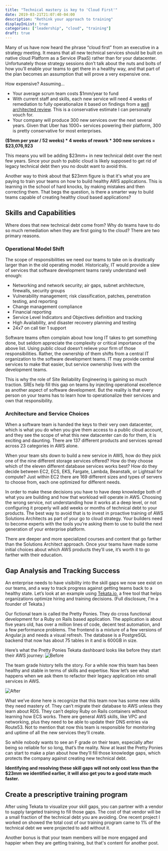 ```yaml
---
title: "Technical mastery is key to 'Cloud First'"
date: 2019-03-21T21:07:40-04:00
description: "Rethink your approach to training"
displayInList: true
categories: ["leadership", "cloud", "training"]
draft: true
---
```


Many of us have now heard the phrase “cloud first” from an executive in a strategy meeting.  It means that all new technical services should be built on native cloud Platform as a Service (PaaS) rather than for your datacenter.  Unfortunately those strategy sessions don’t talk about the nuts and bolts of how you’ll enable your teams to get there in a healthy way, and that part of the plan becomes an assumption that will prove a very expensive one.

How expensive?  Assuming...

- Your average scrum team costs $1mm/year to fund
- With current staff and skills, each new service will need 4 weeks of remediation to fully operationalize it based on findings from a [well architected review](https://aws.amazon.com/architecture/well-architected/).  This is a conservative estimate I can personally vouch for.
- Your company will produce 300 new services over the next several years.  Given that Uber has 1000+ services powering their platform, 300 is pretty conservative for most enterprises.

**($1mm per year / 52 weeks) * 4 weeks of rework * 300 new services = $23,076,923**

This means you will be adding $23mm+ in new technical debt over the next few years.  Since your push to public cloud is likely supposed to get rid of legacy technical debt then you no doubt want to avoid this.

Another way to think about that $23mm figure is that it's what you are paying to train your teams on how to build healthy AWS applications.  This is learning in the school of hard knocks, by making mistakes and then correcting them.  That begs the question, is there a smarter way to build teams capable of creating healthy cloud based applications?

## Skills and Capabilities
Where does that new technical debt come from?  Why do teams have to do so much remediation when they are first going to the cloud?  There are two primary reasons.

### Operational Model Shift
The scope of responsibilities we need our teams to take on is drastically larger than in the old operating model.  Historically, IT would provide a slew of services that software development teams rarely understand well enough:

- Networking and network security; air gaps, subnet architecture, firewalls, security groups
- Vulnerability management; risk classification, patches, penetration testing, and reporting
- Change management compliance
- Financial reporting
- Service Level Indicators and Objectives definition and tracking
- High Availability, and disaster recovery planning and testing
- 24x7 on call tier 1 support

Software teams often complain about how long IT takes to get something done, but seldom appreciate the complexity or critical importance of the above list.  Using public cloud doesn’t relieve your firm of those responsibilities.  Rather, the ownership of them shifts from a central IT organization to the software development teams.  IT may provide central services to make that easier, but service ownership lives with the development teams.

This is why the role of Site Reliability Engineering is gaining so much traction.  SREs help fill this gap on teams by injecting operational excellence as another aspect of software development.  But the reality is that every person on your teams has to learn how to operationalize their services and own that responsibility.

### Architecture and Service Choices
When a software team is handed the keys to their very own datacenter, which is what you do when you give them access to a public cloud account, and they see the scope of what this new datacenter can do for them, it is exciting and daunting.  There are 137 different products and services spread across 23 categories in AWS alone.  

When your team sits down to build a new service in AWS, how do they pick one of the nine different storage services offered?  How do they choose which of the eleven different database services works best?  How do they decide between EC2, ECS, EKS, Fargate, Lambda, Beanstalk, or Lightsail for compute?  Just within EC2 there are 169 different sizes and types of servers to choose from, each one optimized for different needs.

In order to make these decisions you have to have deep knowledge both of what you are building and how that workload will operate in AWS.  Choosing the wrong service, not understanding how it works at a deep level, or not configuring it properly will add weeks or months of technical debt to your products.  The best way to avoid that is to invest in proactive training of AWS Solutions Architects as part of your go to cloud strategy.  Your builders need to become experts with the tools you’re asking them to use to build the next generation of your enterprise platform.

There are deeper and more specialized courses and content that go farther than the Solutions Architect approach.  Once your teams have made some initial choices about which AWS products they’ll use, it’s worth it to go farther with their education.

## Gap Analysis and Tracking Success
An enterprise needs to have visibility into the skill gaps we now see exist on our teams, and a way to track progress against getting teams back to a healthy state.  Let’s look at an example using [Tekata.io](https://tekata.io), a free tool that helps organizations optimize hiring and training decisions.  (Full disclosure, I'm a founder of Tekata.)

Our fictional team is called the Pretty Ponies.  They do cross functional development for a Ruby on Rails based application.  The application is about five years old, has over a million lines of code, decent test automation, and a few performance problems.  The frontend is a mixture of a few versions of Angular.js and needs a visual refresh.  The database is a PostgreSQL backend that now has about 75 tables in it and is 600GB in size.

Here’s what the Pretty Ponies Tekata dashboard looks like before they start their AWS journey:
![Before](tekata-before.png "Before going to cloud")


The team grade history tells the story.  For a while now this team has been healthy and stable in terms of skills and expertise.  Now let’s see what happens when we ask them to refactor their legacy application into small services in AWS.

![After](tekata-after.png "After going to AWS")

What we’ve done here is recognize that this team now has some new skills they need mastery of.  They can’t migrate their database to AWS unless they learn about RDS.  They can’t deploy Ruby on Rails containers without learning how ECS works.  There are general AWS skills, like VPC and networking, plus they need to be able to update their DNS entries via Route53.  Not to mention that now this team is responsible for monitoring and uptime of all the new services they’ll create.

So while nobody wants to see an F grade on their team, especially after being so reliable for so long, that’s the reality.  Now at least the Pretty Ponies can start to make a plan about how they’ll fill those knowledge gaps, which protects the company against creating new technical debt.  

**Identifying and resolving these skill gaps will not only cost less than the $23mm we identified earlier, it will also get you to a good state much faster.**

## Create a prescriptive training program
After using Tekata to visualize your skill gaps, you can partner with a vendor to supply targeted training to fill those gaps.  The cost of that vendor will be a small fraction of the technical debt you are avoiding.  One recent project I worked on showed the total cost of our training program came to 1% of the technical debt we were projected to add without it.

Another bonus is that your team members will be more engaged and happier when they are getting training, but that's content for another post.
